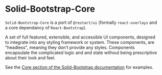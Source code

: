 # Solid-Bootstrap-Core

`Solid-Bootstrap-Core` is a port of `@restart/ui` (formally `react-overlays` and a core dependancy of `React-Bootstrap`).

A set of full featured, extensible, and accessible UI components, designed to integrate into any styling
framework or system. These components, are "headless", meaning they don't provide any styles. Components encapsulate
the complicated logic and and state without being prescriptive about their look and feel.

See the [Core section of the Solid-Bootstrap documentation](https://solid-libs.github.io/solid-bootstrap/#/core/overview) for examples.
